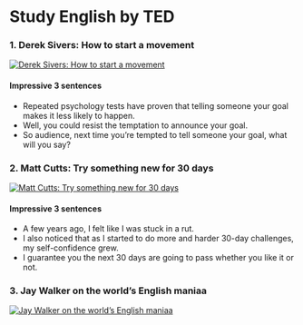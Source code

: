 # Study English by TED

### 1. Derek Sivers: How to start a movement

[![Derek Sivers: How to start a movement](https://img.youtube.com/vi/NHopJHSlVo4/0.jpg)](https://www.youtube.com/watch?v=NHopJHSlVo4)

#### Impressive 3 sentences

- Repeated psychology tests have proven that telling someone your goal makes it less likely to happen.
- Well, you could resist the temptation to announce your goal.
- So audience, next time you’re tempted to tell someone your goal, what will you say?

### 2. Matt Cutts: Try something new for 30 days 

[![Matt Cutts: Try something new for 30 days](https://img.youtube.com/vi/UNP03fDSj1U/0.jpg)](https://www.youtube.com/watch?v=UNP03fDSj1U)

#### Impressive 3 sentences

- A few years ago, I felt like I was stuck in a rut.
- I also noticed that as I started to do more and harder 30-day challenges, my self-confidence grew.
- I guarantee you the next 30 days are going to pass whether you like it or not.

### 3. Jay Walker on the world’s English maniaa

[![Jay Walker on the world’s English maniaa](https://img.youtube.com/vi/ZpILR21GWao/0.jpg)](https://www.youtube.com/watch?v=ZpILR21GWao)

<!-- [![](https://img.youtube.com/vi//0.jpg)](https://www.youtube.com/watch?v=) -->
